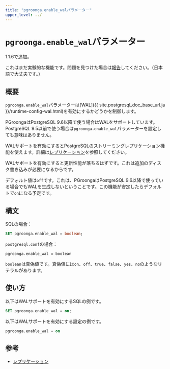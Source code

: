 ```yaml
---
title: "pgroonga.enable_walパラメーター"
upper_level: ../
---
```


# `pgroonga.enable_wal`パラメーター

1.1.6で追加。

これはまだ実験的な機能です。問題を見つけた場合は[報告](https://github.com/pgroonga/pgroonga/issues/new)してください。（日本語で大丈夫です。）

## 概要

`pgroonga.enable_wal`パラメーターは[WAL]({{ site.postgresql_doc_base_url.ja }}/runtime-config-wal.html)を有効にするかどうかを制御します。

PGroongaはPostgreSQL 9.6以降で使う場合はWALをサポートしています。PostgreSQL 9.5以前で使う場合は`pgroonga.enable_wal`パラメーターを設定しても意味はありません。

WALサポートを有効にするとPostgreSQLのストリーミングレプリケーション機能を使えます。詳細は[レプリケーション](../replication.html)を参照してください。

WALサポートを有効にすると更新性能が落ちるはずです。これは追加のディスク書き込みが必要になるからです。

デフォルト値は`off`です。これは、PGroongaはPostgreSQL 9.6以降で使っている場合でもWALを生成しないということです。この機能が安定したらデフォルトで`on`になる予定です。

## 構文

SQLの場合：

```sql
SET pgroonga.enable_wal = boolean;
```

`postgresql.conf`の場合：

```text
pgroonga.enable_wal = boolean
```

`boolean`は真偽値です。真偽値には`on`、`off`、`true`、`false`、`yes`、`no`のようなリテラルがあります。

## 使い方

以下はWALサポートを有効にするSQLの例です。

```sql
SET pgroonga.enable_wal = on;
```

以下はWALサポートを有効にする設定の例です。

```sql
pgroonga.enable_wal = on
```

## 参考

  * [レプリケーション](../replication.html)

